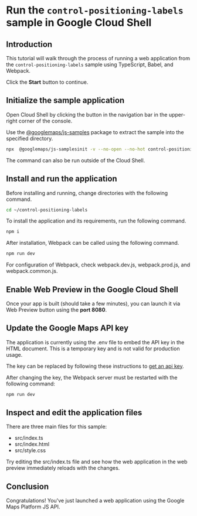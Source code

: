 # Run the `control-positioning-labels` sample in Google Cloud Shell

<walkthrough-tutorial-duration duration="10"/>

## Introduction

This tutorial will walk through the process of running a web application from
the `control-positioning-labels` sample using TypeScript, Babel, and Webpack.

Click the **Start** button to continue.

## Initialize the sample application

Open Cloud Shell by clicking the
<walkthrough-cloud-shell-icon></walkthrough-cloud-shell-icon> button in the
navigation bar in the upper-right corner of the console.

Use the [@googlemaps/js-samples](https://www.npmjs.com/package/@googlemaps/js-samples) package to 
extract the sample into the specified directory.

```bash
npx  @googlemaps/js-samplesinit -v --no-open --no-hot control-positioning-labels ~/control-positioning-labels
```

The command can also be run outside of the Cloud Shell.

## Install and run the application

Before installing and running, change directories with the following command.

```bash
cd ~/control-positioning-labels
```

To install the application and its requirements, run the following command.

```bash
npm i
```

After installation, Webpack can be called using the following command.

```bash
npm run dev
```

For configuration of Webpack, check
<walkthrough-editor-open-file filePath="control-positioning-labels/webpack.dev.js">webpack.dev.js</walkthrough-editor-open-file>,
<walkthrough-editor-open-file filePath="control-positioning-labels/webpack.prod.js">webpack.prod.js</walkthrough-editor-open-file>,
and
<walkthrough-editor-open-file filePath="control-positioning-labels/webpack.common.js">webpack.common.js</walkthrough-editor-open-file>.

## Enable Web Preview in the Google Cloud Shell

Once your app is built (should take a few minutes), you can launch it via
<walkthrough-spotlight-pointer target="cloudshell" spotlightId="devshell-web-preview-button">Web
Preview button</walkthrough-spotlight-pointer> using the **port 8080**.

## Update the Google Maps API key

The application is currently using the
<walkthrough-editor-open-file filePath="control-positioning-labels/.env">.env</walkthrough-editor-open-file>
file to embed the API key in the HTML document. This is a temporary key and is
not valid for production usage.

The key can be replaced by following these instructions to
[get an api key](https://developers.google.com/maps/documentation/javascript/get-api-key).

After changing the key, the Webpack server must be restarted with the following
command:

```bash
npm run dev
```

## Inspect and edit the application files

There are three main files for this sample:

*   <walkthrough-editor-open-file filePath="control-positioning-labels/src/index.ts">src/index.ts</walkthrough-editor-open-file>
*   <walkthrough-editor-open-file filePath="control-positioning-labels/src/index.html">src/index.html</walkthrough-editor-open-file>
*   <walkthrough-editor-open-file filePath="control-positioning-labels/src/style.css">src/style.css</walkthrough-editor-open-file>

Try editing the <walkthrough-editor-open-file filePath="control-positioning-labels/src/index.ts">src/index.ts</walkthrough-editor-open-file> file and see how the web application in the web preview immediately reloads with the changes.

## Conclusion

<walkthrough-conclusion-trophy></walkthrough-conclusion-trophy>

Congratulations! You've just launched a web application using the Google Maps
Platform JS API.
